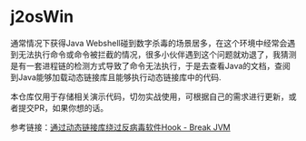 # j2osWin

通常情况下获得Java Webshell碰到数字杀毒的场景居多，在这个环境中经常会遇到无法执行命令或命令被拦截的情况，很多小伙伴遇到这个问题就劝退了，我猜测是有一套进程链的检测方式导致了命令无法执行，于是去查看Java的文档，查阅到Java能够加载动态链接库且能够执行动态链接库中的代码.

本仓库仅用于存储相关演示代码，切勿实战使用，可根据自己的需求进行更新，或者提交PR，如果你想的话。


参考链接：[通过动态链接库绕过反病毒软件Hook - Break JVM](https://payloads.online/archivers/2022/08/11/f1aa37ea-fb3f-4f2c-9e87-862934ea1c03)
